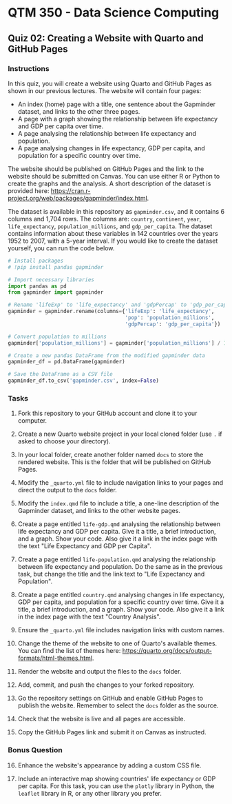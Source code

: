 # QTM 350 - Data Science Computing

## Quiz 02: Creating a Website with Quarto and GitHub Pages

### Instructions

In this quiz, you will create a website using Quarto and GitHub Pages as shown in our previous lectures. The website will contain four pages:

- An index (home) page with a title, one sentence about the Gapminder dataset, and links to the other three pages.
- A page with a graph showing the relationship between life expectancy and GDP per capita over time.
- A page analysing the relationship between life expectancy and population.
- A page analysing changes in life expectancy, GDP per capita, and population for a specific country over time.

The website should be published on GitHub Pages and the link to the website should be submitted on Canvas. You can use either R or Python to create the graphs and the analysis. A short description of the dataset is provided here: <https://cran.r-project.org/web/packages/gapminder/index.html>.

The dataset is available in this repository as `gapminder.csv`, and it contains 6 columns and 1,704 rows. The columns are: `country`, `continent`, `year`, `life_expectancy`, `population_millions`, and `gdp_per_capita`. The dataset contains information about these variables in 142 countries over the years 1952 to 2007, with a 5-year interval. If you would like to create the dataset yourself, you can run the code below.

```python
# Install packages
# !pip install pandas gapminder

# Import necessary libraries
import pandas as pd
from gapminder import gapminder

# Rename 'lifeExp' to 'life_expectancy' and 'gdpPercap' to 'gdp_per_capita'
gapminder = gapminder.rename(columns={'lifeExp': 'life_expectancy',
                                      'pop': 'population_millions', 
                                      'gdpPercap': 'gdp_per_capita'})

# Convert population to millions
gapminder['population_millions'] = gapminder['population_millions'] / 1_000_000

# Create a new pandas DataFrame from the modified gapminder data
gapminder_df = pd.DataFrame(gapminder)

# Save the DataFrame as a CSV file
gapminder_df.to_csv('gapminder.csv', index=False)
```

### Tasks

1. Fork this repository to your GitHub account and clone it to your computer.

2. Create a new Quarto website project in your local cloned folder (use `.` if asked to choose your directory).

3. In your local folder, create another folder named `docs` to store the rendered website. This is the folder that will be published on GitHub Pages.

4. Modify the `_quarto.yml` file to include navigation links to your pages and direct the output to the `docs` folder.

5. Modify the `index.qmd` file to include a title, a one-line description of the Gapminder dataset, and links to the other website pages.

6. Create a page entitled `life-gdp.qmd` analysing the relationship between life expectancy and GDP per capita. Give it a title, a brief introduction, and a graph. Show your code. Also give it a link in the index page with the text "Life Expectancy and GDP per Capita".

7. Create a page entitled `life-population.qmd` analysing the relationship between life expectancy and population. Do the same as in the previous task, but change the title and the link text to "Life Expectancy and Population".

8. Create a page entitled `country.qmd` analysing changes in life expectancy, GDP per capita, and population for a specific country over time. Give it a title, a brief introduction, and a graph. Show your code. Also give it a link in the index page with the text "Country Analysis".

9. Ensure the `_quarto.yml` file includes navigation links with custom names.

10. Change the theme of the website to one of Quarto's available themes. You can find the list of themes here: <https://quarto.org/docs/output-formats/html-themes.html>.

11. Render the website and output the files to the `docs` folder.

12. Add, commit, and push the changes to your forked repository.

13. Go the repository settings on GitHub and enable GitHub Pages to publish the website. Remember to select the `docs` folder as the source.

14. Check that the website is live and all pages are accessible.

15. Copy the GitHub Pages link and submit it on Canvas as instructed.

### Bonus Question

16. Enhance the website's appearance by adding a custom CSS file.

17. Include an interactive map showing countries' life expectancy or GDP per capita. For this task, you can use the `plotly` library in Python, the `leaflet` library in R, or any other library you prefer.
